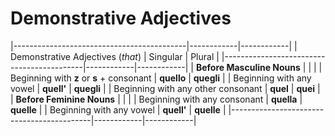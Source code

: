 # Demonstrative Adjectives

|-------------------------------------------|------------|------------|
| Demonstrative Adjectives (_that_)         | Singular   | Plural     |
|-------------------------------------------|------------|------------|
| **Before Masculine Nouns**                |            |            |
| Beginning with **z** or **s** + consonant | **quello** | **quegli** |
| Beginning with any vowel                  | **quell'** | **quegli** |
| Beginning with any other consonant        | **quel**   | **quei**   |
| **Before Feminine Nouns**                 |            |            |
| Beginning with any consonant              | **quella** | **quelle** |
| Beginning with any vowel                  | **quell'** | **quelle** |
|-------------------------------------------|------------|------------|
